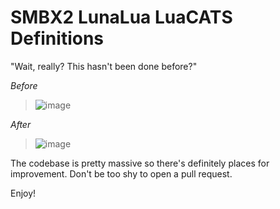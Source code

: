 # SMBX2 LunaLua LuaCATS Definitions

"Wait, really? This hasn't been done before?"

*Before*

> ![image](https://github.com/user-attachments/assets/298119dd-f702-487f-ba16-5ddb024b8e4f)

*After*

> ![image](https://github.com/user-attachments/assets/7cdd010a-c2ae-4136-b1c5-ce71d945a3c0)

The codebase is pretty massive so there's definitely places for improvement. Don't be too shy to open a pull request.

Enjoy!
